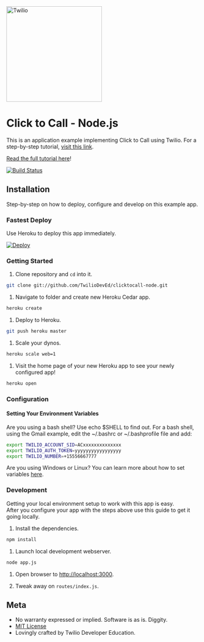 
<a href="https://www.twilio.com">
  <img src="https://static0.twilio.com/marketing/bundles/marketing/img/logos/wordmark-red.svg" alt=Twilio width=250 />
</a>


# Click to Call - Node.js

This is an application example implementing Click to Call using Twilio.  For a
step-by-step tutorial, [visit this link](https://twilio.com/docs/howto/click-to-call).

[Read the full tutorial here](https://www.twilio.com/docs/tutorials/walkthrough/click-to-call/node/express)!

[![Build Status](https://travis-ci.org/TwilioDevEd/clicktocall-node.svg?branch=master)](https://travis-ci.org/TwilioDevEd/clicktocall-node)


## Installation

Step-by-step on how to deploy, configure and develop on this example app.


### Fastest Deploy

Use Heroku to deploy this app immediately.

[![Deploy](https://www.herokucdn.com/deploy/button.png)](https://heroku.com/deploy?template=https://github.com/TwilioDevEd/clicktocall-node)


### Getting Started

1. Clone repository and `cd` into it.

```bash
git clone git://github.com/TwilioDevEd/clicktocall-node.git
```

1. Navigate to folder and create new Heroku Cedar app.

```bash
heroku create
```

1. Deploy to Heroku.

```bash
git push heroku master
```

1. Scale your dynos.

```bash
heroku scale web=1
```

1. Visit the home page of your new Heroku app to see your newly configured app!

```bash
heroku open
```


### Configuration

#### Setting Your Environment Variables

Are you using a bash shell? Use echo $SHELL to find out. For a bash shell, using the Gmail example, edit the ~/.bashrc or ~/.bashprofile file and add:

```bash
export TWILIO_ACCOUNT_SID=ACxxxxxxxxxxxxxx
export TWILIO_AUTH_TOKEN=yyyyyyyyyyyyyyyyy
export TWILIO_NUMBER=+15556667777

```

Are you using Windows or Linux? You can learn more about how to set variables [here](https://www.java.com/en/download/help/path.xml).


### Development

Getting your local environment setup to work with this app is easy.  
After you configure your app with the steps above use this guide to
get it going locally.

1. Install the dependencies.

```bash
npm install
```

1. Launch local development webserver.

```bash
node app.js
```

1. Open browser to [http://localhost:3000](http://localhost:3000).

1. Tweak away on `routes/index.js`.


## Meta

* No warranty expressed or implied.  Software is as is. Diggity.
* [MIT License](http://www.opensource.org/licenses/mit-license.html)
* Lovingly crafted by Twilio Developer Education.
